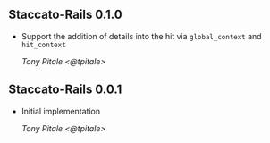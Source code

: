 ## Staccato-Rails 0.1.0 ##

*   Support the addition of details into the hit via `global_context` and `hit_context`

    *Tony Pitale <@tpitale>*

## Staccato-Rails 0.0.1 ##

*   Initial implementation

    *Tony Pitale <@tpitale>*
